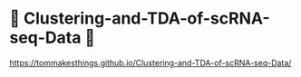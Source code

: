# 🧬 Clustering-and-TDA-of-scRNA-seq-Data 🧬
https://tommakesthings.github.io/Clustering-and-TDA-of-scRNA-seq-Data/
